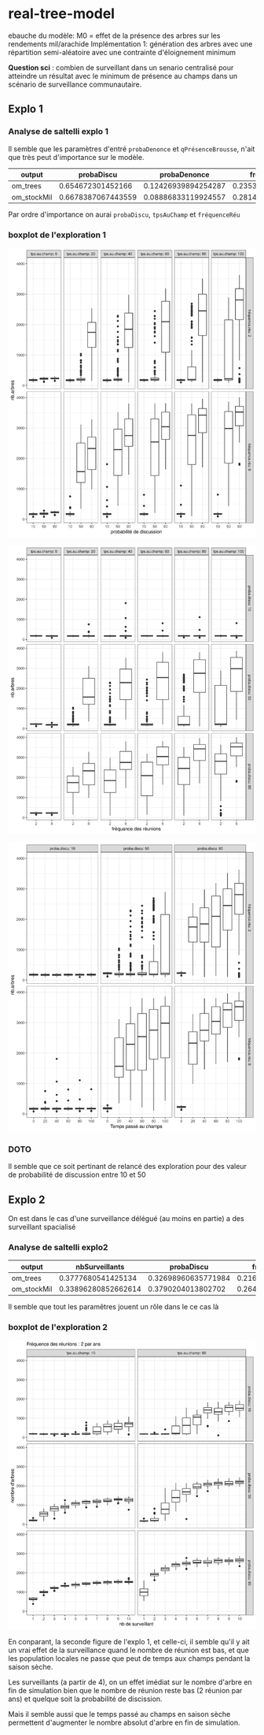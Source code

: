 # real-tree-model
 ebauche du modèle: M0 = effet de la présence des arbres sur les rendements mil/arachide 
Implémentation 1: génération des arbres avec une répartition semi-aléatoire avec une contrainte d'éloignement minimum 

**Question sci** : combien de surveillant dans un senario centralisé pour atteindre un résultat avec le minimum de présence au champs dans un scénario de surveillance communautaire.

## Explo 1
### Analyse de saltelli explo 1

Il semble que les paramètres d'entré `probaDenonce` et `qPrésenceBrousse`, n'ait que très peut d'importance sur le modèle.

| output      | probaDiscu         | probaDenonce        | fréquenceRéu        | qPrésenceBrousse    | tpsAuChamp          |
|-------------|--------------------|---------------------|---------------------|---------------------|---------------------|
| om_trees    | 0.654672301452166  | 0.12426939894254287 | 0.23532599626506415 | 0.06112936082354896 | 0.25950574210586974 |
| om_stockMil | 0.6678387067443559 | 0.08886833119924557 | 0.28145057779243327 | 0.05195834767055857 | 0.17885987404164297 |

Par ordre d'importance on aurai `probaDiscu`, `tpsAuChamp` et `fréquenceRéu`

### boxplot de l'exploration 1

![](img/boxplot_discussion_freq_tps_champs.png)

![](img/boxplot_freq_proba_discu_tps_champs.png)

![](img/boxplot_tps_champs_freq_discu.png)

### DOTO
Il semble que ce soit pertinant de relancé des exploration pour des valeur de probabilité de discussion entre 10 et 50

## Explo 2

On est dans le cas d'une surveillance délégué (au moins en partie) a des surveillant spacialisé

### Analyse de saltelli explo2

| output      | nbSurveillants      | probaDiscu          | fréquenceRéu     | tpsAuChamp         |
|-------------|---------------------|---------------------|--------------------|--------------------|
| om_trees    | 0.3777680541425134  | 0.32698960635771984 | 0.2161186747863557 | 0.5075202964454291 |
| om_stockMil | 0.33896280852662614 | 0.3790204013802702  | 0.2646585049356692 | 0.4274414759075179 |

Il semble que tout les paramêtres jouent un rôle dans le ce cas là

### boxplot de l'exploration 2

![](img/exp2_boxplot_nSurveillant_discussion_tps_champs.png)

En conparant, la seconde figure de l'explo 1, et celle-ci, il semble qu'il y ait un vrai effet de la surveillance quand le nombre de réunion est bas, et que les population locales ne passe que peut de temps aux champs pendant la saison sèche. 

Les surveillants (a partir de 4), on un effet imédiat sur le nombre d'arbre en fin de simulation bien que le nombre de réunion reste bas (2 réunion par ans) et quelque soit la probabilité de discission. 

Mais il semble aussi que le temps passé au champs en saison sèche permettent d'augmenter le nombre absolut d'arbre en fin de simulation.